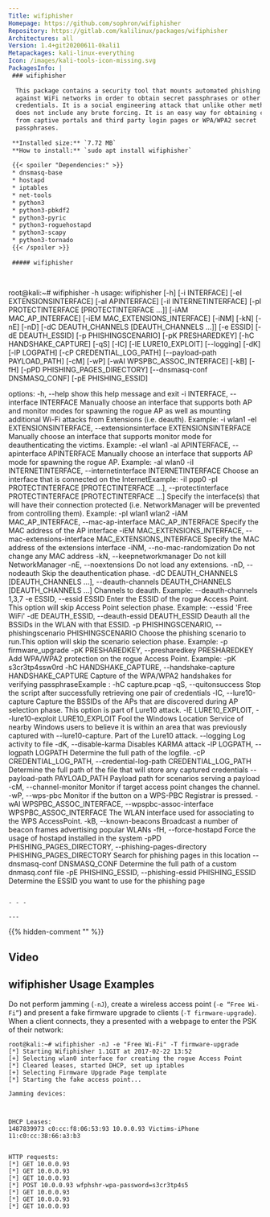```yaml
---
Title: wifiphisher
Homepage: https://github.com/sophron/wifiphisher
Repository: https://gitlab.com/kalilinux/packages/wifiphisher
Architectures: all
Version: 1.4+git20200611-0kali1
Metapackages: kali-linux-everything 
Icon: /images/kali-tools-icon-missing.svg
PackagesInfo: |
 ### wifiphisher
 
  This package contains a security tool that mounts automated phishing attacks
  against WiFi networks in order to obtain secret passphrases or other
  credentials. It is a social engineering attack that unlike other methods it
  does not include any brute forcing. It is an easy way for obtaining credentials
  from captive portals and third party login pages or WPA/WPA2 secret
  passphrases.
 
 **Installed size:** `7.72 MB`  
 **How to install:** `sudo apt install wifiphisher`  
 
 {{< spoiler "Dependencies:" >}}
 * dnsmasq-base
 * hostapd
 * iptables
 * net-tools
 * python3
 * python3-pbkdf2
 * python3-pyric 
 * python3-roguehostapd
 * python3-scapy
 * python3-tornado
 {{< /spoiler >}}
 
 ##### wifiphisher
 
 
 ```
 root@kali:~# wifiphisher -h
 usage: wifiphisher [-h] [-i INTERFACE] [-eI EXTENSIONSINTERFACE]
                    [-aI APINTERFACE] [-iI INTERNETINTERFACE]
                    [-pI PROTECTINTERFACE [PROTECTINTERFACE ...]]
                    [-iAM MAC_AP_INTERFACE] [-iEM MAC_EXTENSIONS_INTERFACE]
                    [-iNM] [-kN] [-nE] [-nD]
                    [-dC DEAUTH_CHANNELS [DEAUTH_CHANNELS ...]] [-e ESSID]
                    [-dE DEAUTH_ESSID] [-p PHISHINGSCENARIO] [-pK PRESHAREDKEY]
                    [-hC HANDSHAKE_CAPTURE] [-qS] [-lC] [-lE LURE10_EXPLOIT]
                    [--logging] [-dK] [-lP LOGPATH] [-cP CREDENTIAL_LOG_PATH]
                    [--payload-path PAYLOAD_PATH] [-cM] [-wP]
                    [-wAI WPSPBC_ASSOC_INTERFACE] [-kB] [-fH]
                    [-pPD PHISHING_PAGES_DIRECTORY]
                    [--dnsmasq-conf DNSMASQ_CONF] [-pE PHISHING_ESSID]
 
 options:
   -h, --help            show this help message and exit
   -i INTERFACE, --interface INTERFACE
                         Manually choose an interface that supports both AP and
                         monitor modes for spawning the rogue AP as well as
                         mounting additional Wi-Fi attacks from Extensions
                         (i.e. deauth). Example: -i wlan1
   -eI EXTENSIONSINTERFACE, --extensionsinterface EXTENSIONSINTERFACE
                         Manually choose an interface that supports monitor
                         mode for deauthenticating the victims. Example: -eI
                         wlan1
   -aI APINTERFACE, --apinterface APINTERFACE
                         Manually choose an interface that supports AP mode for
                         spawning the rogue AP. Example: -aI wlan0
   -iI INTERNETINTERFACE, --internetinterface INTERNETINTERFACE
                         Choose an interface that is connected on the
                         InternetExample: -iI ppp0
   -pI PROTECTINTERFACE [PROTECTINTERFACE ...], --protectinterface PROTECTINTERFACE [PROTECTINTERFACE ...]
                         Specify the interface(s) that will have their
                         connection protected (i.e. NetworkManager will be
                         prevented from controlling them). Example: -pI wlan1
                         wlan2
   -iAM MAC_AP_INTERFACE, --mac-ap-interface MAC_AP_INTERFACE
                         Specify the MAC address of the AP interface
   -iEM MAC_EXTENSIONS_INTERFACE, --mac-extensions-interface MAC_EXTENSIONS_INTERFACE
                         Specify the MAC address of the extensions interface
   -iNM, --no-mac-randomization
                         Do not change any MAC address
   -kN, --keepnetworkmanager
                         Do not kill NetworkManager
   -nE, --noextensions   Do not load any extensions.
   -nD, --nodeauth       Skip the deauthentication phase.
   -dC DEAUTH_CHANNELS [DEAUTH_CHANNELS ...], --deauth-channels DEAUTH_CHANNELS [DEAUTH_CHANNELS ...]
                         Channels to deauth. Example: --deauth-channels 1,3,7
   -e ESSID, --essid ESSID
                         Enter the ESSID of the rogue Access Point. This option
                         will skip Access Point selection phase. Example:
                         --essid 'Free WiFi'
   -dE DEAUTH_ESSID, --deauth-essid DEAUTH_ESSID
                         Deauth all the BSSIDs in the WLAN with that ESSID.
   -p PHISHINGSCENARIO, --phishingscenario PHISHINGSCENARIO
                         Choose the phishing scenario to run.This option will
                         skip the scenario selection phase. Example: -p
                         firmware_upgrade
   -pK PRESHAREDKEY, --presharedkey PRESHAREDKEY
                         Add WPA/WPA2 protection on the rogue Access Point.
                         Example: -pK s3cr3tp4ssw0rd
   -hC HANDSHAKE_CAPTURE, --handshake-capture HANDSHAKE_CAPTURE
                         Capture of the WPA/WPA2 handshakes for verifying
                         passphraseExample : -hC capture.pcap
   -qS, --quitonsuccess  Stop the script after successfully retrieving one pair
                         of credentials
   -lC, --lure10-capture
                         Capture the BSSIDs of the APs that are discovered
                         during AP selection phase. This option is part of
                         Lure10 attack.
   -lE LURE10_EXPLOIT, --lure10-exploit LURE10_EXPLOIT
                         Fool the Windows Location Service of nearby Windows
                         users to believe it is within an area that was
                         previously captured with --lure10-capture. Part of the
                         Lure10 attack.
   --logging             Log activity to file
   -dK, --disable-karma  Disables KARMA attack
   -lP LOGPATH, --logpath LOGPATH
                         Determine the full path of the logfile.
   -cP CREDENTIAL_LOG_PATH, --credential-log-path CREDENTIAL_LOG_PATH
                         Determine the full path of the file that will store
                         any captured credentials
   --payload-path PAYLOAD_PATH
                         Payload path for scenarios serving a payload
   -cM, --channel-monitor
                         Monitor if target access point changes the channel.
   -wP, --wps-pbc        Monitor if the button on a WPS-PBC Registrar is
                         pressed.
   -wAI WPSPBC_ASSOC_INTERFACE, --wpspbc-assoc-interface WPSPBC_ASSOC_INTERFACE
                         The WLAN interface used for associating to the WPS
                         AccessPoint.
   -kB, --known-beacons  Broadcast a number of beacon frames advertising
                         popular WLANs
   -fH, --force-hostapd  Force the usage of hostapd installed in the system
   -pPD PHISHING_PAGES_DIRECTORY, --phishing-pages-directory PHISHING_PAGES_DIRECTORY
                         Search for phishing pages in this location
   --dnsmasq-conf DNSMASQ_CONF
                         Determine the full path of a custom dnmasq.conf file
   -pE PHISHING_ESSID, --phishing-essid PHISHING_ESSID
                         Determine the ESSID you want to use for the phishing
                         page
 ```
 
 - - -
 
---
```

{{% hidden-comment "<!--Do not edit anything above this line-->" %}}

## Video

<script type="text/javascript" src="https://asciinema.org/a/104286.js" id="asciicast-104286" async></script>

## wifiphisher Usage Examples

Do not perform jamming (`-nJ`), create a wireless access point (`-e “Free Wi-Fi”`) and present a fake firmware upgrade to clients (`-T firmware-upgrade`). When a client connects, they a presented with a webpage to enter the PSK of their network:

```
root@kali:~# wifiphisher -nJ -e "Free Wi-Fi" -T firmware-upgrade
[*] Starting Wifiphisher 1.1GIT at 2017-02-22 13:52
[+] Selecting wlan0 interface for creating the rogue Access Point
[*] Cleared leases, started DHCP, set up iptables
[+] Selecting Firmware Upgrade Page template
[*] Starting the fake access point...

Jamming devices:



DHCP Leases:
1487839973 c0:cc:f8:06:53:93 10.0.0.93 Victims-iPhone 11:c0:cc:38:66:a3:b3


HTTP requests:
[*] GET 10.0.0.93
[*] GET 10.0.0.93
[*] GET 10.0.0.93
[*] POST 10.0.0.93 wfphshr-wpa-password=s3cr3tp4s5
[*] GET 10.0.0.93
[*] GET 10.0.0.93
[*] GET 10.0.0.93
```
